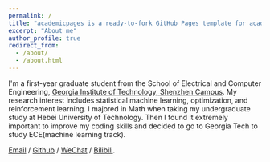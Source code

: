 ```yaml
---
permalink: /
title: "academicpages is a ready-to-fork GitHub Pages template for academic personal websites"
excerpt: "About me"
author_profile: true
redirect_from: 
  - /about/
  - /about.html
---
```


I'm a first-year graduate student from the School of Electrical and Computer Engineering, [Georgia Institute of Technology, Shenzhen Campus](https://www/gatech.edu). My research interest includes statistical machine learning, optimization, and reinforcement learning. I majored in Math when taking my undergraduate study at Hebei University of Technology. Then I found it extremely important to improve my coding skills and decided to go to Georgia Tech to study ECE(machine learning track).

[Email](hjiang357@gatech.edu) / [Github](https://github.com/resteven) / [WeChat](../images/wechat.jpg) / [Bilibili](https://b23.tv/oiQb2i7).

